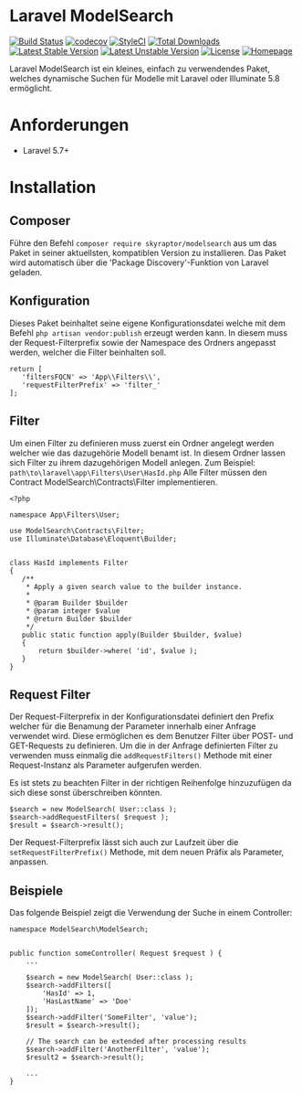 # Laravel ModelSearch
[![Build Status](https://travis-ci.org/bumbummen99/laravel-modelsearch.png?branch=master)](https://travis-ci.org/bumbummen99/laravel-modelsearch)
[![codecov](https://codecov.io/gh/bumbummen99/laravel-modelsearch/branch/master/graph/badge.svg)](https://codecov.io/gh/bumbummen99/laravel-modelsearch)
[![StyleCI](https://styleci.io/repos/159666547/shield?branch=master)](https://styleci.io/repos/159666547)
[![Total Downloads](https://poser.pugx.org/skyraptor/modelsearch/downloads.png)](https://packagist.org/packages/skyraptor/modelsearch)
[![Latest Stable Version](https://poser.pugx.org/skyraptor/modelsearch/v/stable)](https://packagist.org/packages/skyraptor/modelsearch)
[![Latest Unstable Version](https://poser.pugx.org/skyraptor/modelsearch/v/unstable)](https://packagist.org/packages/skyraptor/modelsearch)
[![License](https://poser.pugx.org/skyraptor/modelsearch/license)](https://packagist.org/packages/skyraptor/modelsearch)
[![Homepage](https://img.shields.io/badge/homepage-skyraptor.eu-informational.svg?style=flat&logo=appveyor)](https://skyraptor.eu)

Laravel ModelSearch ist ein kleines, einfach zu verwendendes Paket, welches dynamische Suchen für Modelle mit Laravel oder Illuminate 5.8 ermöglicht.

# Anforderungen
- Laravel 5.7+

# Installation
## Composer

Führe den Befehl ```composer require skyraptor/modelsearch``` aus um das Paket in seiner aktuellsten, kompatiblen Version zu installieren. 
Das Paket wird automatisch über die 'Package Discovery'-Funktion von Laravel geladen.

## Konfiguration

Dieses Paket beinhaltet seine eigene Konfigurationsdatei welche mit dem Befehl ```php artisan vendor:publish``` erzeugt werden kann.
In diesem muss der Request-Filterprefix sowie der Namespace des Ordners angepasst werden, welcher die Filter beinhalten soll.

 ```
return [
    'filtersFQCN' => 'App\\Filters\\',
    'requestFilterPrefix' => 'filter_'
];
 ```

## Filter

Um einen Filter zu definieren muss zuerst ein Ordner angelegt werden welcher wie das dazugehörie Modell benamt ist. In diesem Ordner lassen sich Filter zu ihrem dazugehörigen Modell anlegen.
Zum Beispiel:
```path\to\laravel\app\Filters\User\HasId.php```
Alle Filter müssen den Contract ModelSearch\Contracts\Filter implementieren.

 ```
 <?php

namespace App\Filters\User;

use ModelSearch\Contracts\Filter;
use Illuminate\Database\Eloquent\Builder;


class HasId implements Filter
{
    /**
     * Apply a given search value to the builder instance.
     *
     * @param Builder $builder
     * @param integer $value
     * @return Builder $builder
     */
    public static function apply(Builder $builder, $value)
    {
        return $builder->where( 'id', $value );
    }
}
 ```


## Request Filter

Der Request-Filterprefix in der Konfigurationsdatei definiert den Prefix welcher für die Benamung der Parameter innerhalb einer Anfrage verwendet wird. 
Diese ermöglichen es dem Benutzer Filter über POST- und GET-Requests zu definieren. 
Um die in der Anfrage definierten Filter zu verwenden muss einmalig die ```addRequestFilters()``` Methode mit einer Request-Instanz als Parameter aufgerufen werden.

Es ist stets zu beachten Filter in der richtigen Reihenfolge hinzuzufügen da sich diese sonst überschreiben könnten.
```
$search = new ModelSearch( User::class );
$search->addRequestFilters( $request );
$result = $search->result();
```

Der Request-Filterprefix lässt sich auch zur Laufzeit über die ```setRequestFilterPrefix()``` Methode, mit dem neuen Präfix als Parameter, anpassen.

## Beispiele

Das folgende Beispiel zeigt die Verwendung der Suche in einem Controller:

```
namespace ModelSearch\ModelSearch;


public function someController( Request $request ) {
    ...

    $search = new ModelSearch( User::class );
    $search->addFilters([
        'HasId' => 1,
        'HasLastName' => 'Doe'
    ]);
    $search->addFilter('SomeFilter', 'value');
    $result = $search->result();

    // The search can be extended after processing results
    $search->addFilter('AnotherFilter', 'value');
    $result2 = $search->result();

    ...
}
```
